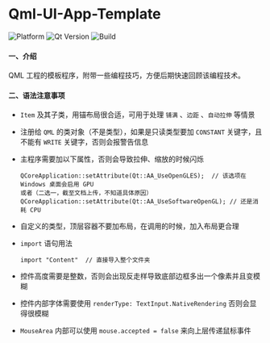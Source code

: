 # Qml-UI-App-Template
![Platform](https://img.shields.io/badge/paltform-win10_x64-brightgreen)
![Qt Version](https://img.shields.io/badge/_Qt_-5.15.2-yellowgreen)
![Build](https://img.shields.io/badge/build-MSVC_2019_x64-blue)

#### 一、介绍

QML 工程的模板程序，附带一些编程技巧，方便后期快速回顾该编程技术。

#### 二、语法注意事项

* `Item` 及其子类，用锚布局很合适，可用于处理 `铺满` 、`边距` 、`自动拉伸` 等情景

* 注册给 `QML` 的类对象（不是类型），如果是只读类型要加 `CONSTANT` 关键字，且不能有 `WRITE` 关键字，否则会报警告信息

* 主程序需要加以下属性，否则会导致拉伸、缩放的时候闪烁

  ```
  QCoreApplication::setAttribute(Qt::AA_UseOpenGLES);  // 该选项在 Windows 桌面会启用 GPU 
  或者（二选一，截至文档上传，不知道具体原因）
  QCoreApplication::setAttribute(Qt::AA_UseSoftwareOpenGL); // 还是消耗 CPU
  ```

* 自定义的类型，顶层容器不要加布局，在调用的时候，加入布局更合理

* `import` 语句用法

  ```
  import "Content"  // 直接导入整个文件夹
  ```


* 控件高度需要是整数，否则会出现反走样导致底部边框多出一个像素并且变模糊
* 控件内部字体需要使用 `renderType: TextInput.NativeRendering` 否则会显得很模糊
* `MouseArea` 内部可以使用 `mouse.accepted = false` 来向上层传递鼠标事件
